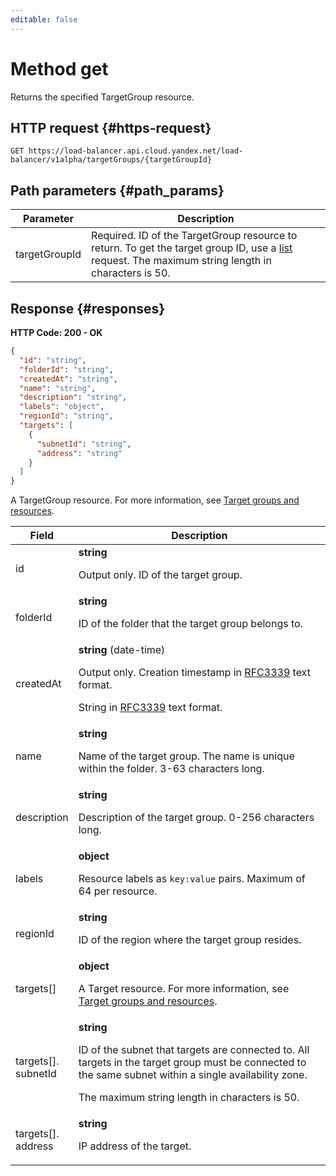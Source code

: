 ```yaml
---
editable: false
---
```


# Method get
Returns the specified TargetGroup resource.
 

 
## HTTP request {#https-request}
```
GET https://load-balancer.api.cloud.yandex.net/load-balancer/v1alpha/targetGroups/{targetGroupId}
```
 
## Path parameters {#path_params}
 
Parameter | Description
--- | ---
targetGroupId | Required. ID of the TargetGroup resource to return. To get the target group ID, use a [list](/docs/load-balancer/api-ref/TargetGroup/list) request.  The maximum string length in characters is 50.
 
## Response {#responses}
**HTTP Code: 200 - OK**

```json 
{
  "id": "string",
  "folderId": "string",
  "createdAt": "string",
  "name": "string",
  "description": "string",
  "labels": "object",
  "regionId": "string",
  "targets": [
    {
      "subnetId": "string",
      "address": "string"
    }
  ]
}
```
A TargetGroup resource. For more information, see [Target groups and resources](/docs/load-balancer/target-resources).
 
Field | Description
--- | ---
id | **string**<br><p>Output only. ID of the target group.</p> 
folderId | **string**<br><p>ID of the folder that the target group belongs to.</p> 
createdAt | **string** (date-time)<br><p>Output only. Creation timestamp in <a href="https://www.ietf.org/rfc/rfc3339.txt">RFC3339</a> text format.</p> <p>String in <a href="https://www.ietf.org/rfc/rfc3339.txt">RFC3339</a> text format.</p> 
name | **string**<br><p>Name of the target group. The name is unique within the folder. 3-63 characters long.</p> 
description | **string**<br><p>Description of the target group. 0-256 characters long.</p> 
labels | **object**<br><p>Resource labels as `` key:value `` pairs. Maximum of 64 per resource.</p> 
regionId | **string**<br><p>ID of the region where the target group resides.</p> 
targets[] | **object**<br><p>A Target resource. For more information, see <a href="/docs/load-balancer/target-resources">Target groups and resources</a>.</p> 
targets[].<br>subnetId | **string**<br><p>ID of the subnet that targets are connected to. All targets in the target group must be connected to the same subnet within a single availability zone.</p> <p>The maximum string length in characters is 50.</p> 
targets[].<br>address | **string**<br><p>IP address of the target.</p> 